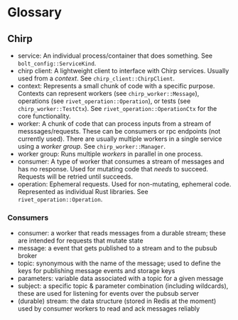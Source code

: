 # Glossary

## Chirp

-   service: An individual process/container that does something. See `bolt_config::ServiceKind`.
-   chirp client: A lightweight client to interface with Chirp services. Usually used from a _context_. See `chirp_client::ChirpClient`.
-   context: Represents a small chunk of code with a specific purpose. Contexts can represent workers (see `chirp_worker::Message`), operations (see `rivet_operation::Operation`), or tests (see `chirp_worker::TestCtx`). See `rivet_operation::OperationCtx` for the core functionality.
-   worker: A chunk of code that can process inputs from a stream of messsages/requests. These can be consumers or rpc endpoints (not currently used). There are usually multiple workers in a single service using a _worker group_. See `chirp_worker::Manager`.
-   worker group: Runs multiple _workers_ in parallel in one process.
-   consumer: A type of worker that consumes a stream of messages and has no response. Used for mutating code that _needs_ to succeed. Requests will be retried until succeeds.
-   operation: Ephemeral requests. Used for non-mutating, ephemeral code. Represented as individual Rust libraries. See `rivet_operation::Operation`.

### Consumers

-   consumer: a worker that reads messages from a durable stream; these are
    intended for requests that mutate state
-   message: a event that gets published to a stream and to the pubsub broker
-   topic: synonymous with the name of the message; used to define the keys for
    publishing message events and storage keys
-   parameters: variable data associated with a topic for a given message
-   subject: a specific topic & parameter combination (including wildcards), these are used for listening for events over the pubsub server
-   (durable) stream: the data structure (stored in Redis at the moment) used by consumer workers to read and ack messages reliably
